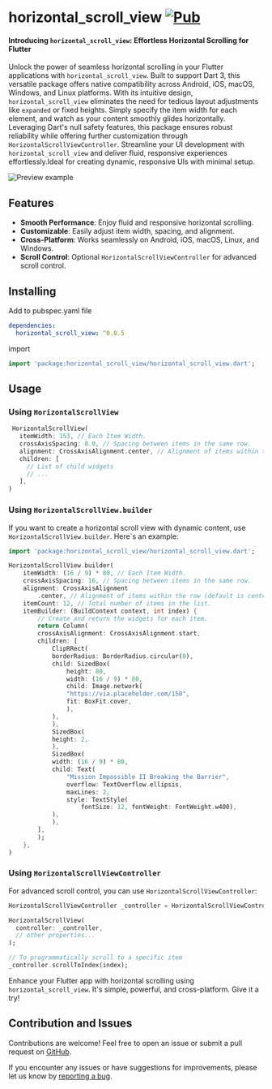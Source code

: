 # horizontal_scroll_view [![Pub](https://img.shields.io/pub/v/horizontal_scroll_view.svg)](https://pub.dartlang.org/packages/horizontal_scroll_view)



#### Introducing `horizontal_scroll_view`: Effortless Horizontal Scrolling for Flutter

Unlock the power of seamless horizontal scrolling in your Flutter applications with `horizontal_scroll_view`. Built to support Dart 3, this versatile package offers native compatibility across Android, iOS, macOS, Windows, and Linux platforms. With its intuitive design, `horizontal_scroll_view` eliminates the need for tedious layout adjustments like `expanded` or fixed heights. Simply specify the item width for each element, and watch as your content smoothly glides horizontally. Leveraging Dart's null safety features, this package ensures robust reliability while offering further customization through `HorizontalScrollViewController`. Streamline your UI development with `horizontal_scroll_view` and deliver fluid, responsive experiences effortlessly.Ideal for creating dynamic, responsive UIs with minimal setup.


![Preview example](example/screenshots/scroll_demo.webp)

## Features
- **Smooth Performance**: Enjoy fluid and responsive horizontal scrolling.
- **Customizable**: Easily adjust item width, spacing, and alignment.
- **Cross-Platform**: Works seamlessly on Android, iOS, macOS, Linux, and Windows.
- **Scroll Control**: Optional `HorizontalScrollViewController` for advanced scroll control.

## Installing

Add to pubspec.yaml file

```yaml
dependencies:
  horizontal_scroll_view: ^0.0.5
```

import

```dart
import 'package:horizontal_scroll_view/horizontal_scroll_view.dart';
```

## Usage

### Using `HorizontalScrollView`

```dart
 HorizontalScrollView(
   itemWidth: 153, // Each Item Width.
   crossAxisSpacing: 8.0, // Spacing between items in the same row.
   alignment: CrossAxisAlignment.center, // Alignment of items within the row (default is center)
   children: [
     // List of child widgets
     // ...
   ],
)
```

### Using `HorizontalScrollView.builder`

If you want to create a horizontal scroll view with dynamic content, use `HorizontalScrollView.builder`. Here`s an example:

```dart
import 'package:horizontal_scroll_view/horizontal_scroll_view.dart';

HorizontalScrollView.builder(
    itemWidth: (16 / 9) * 80, // Each Item Width.
    crossAxisSpacing: 16, // Spacing between items in the same row.
    alignment: CrossAxisAlignment
        .center, // Alignment of items within the row (default is center)
    itemCount: 12, // Total number of items in the list.
    itemBuilder: (BuildContext context, int index) {
        // Create and return the widgets for each item.
        return Column(
        crossAxisAlignment: CrossAxisAlignment.start,
        children: [
            ClipRRect(
            borderRadius: BorderRadius.circular(8),
            child: SizedBox(
                height: 80,
                width: (16 / 9) * 80,
                child: Image.network(
                "https://via.placeholder.com/150",
                fit: BoxFit.cover,
                ),
            ),
            ),
            SizedBox(
            height: 2,
            ),
            SizedBox(
            width: (16 / 9) * 80,
            child: Text(
                "Mission Impossible II Breaking the Barrier",
                overflow: TextOverflow.ellipsis,
                maxLines: 2,
                style: TextStyle(
                    fontSize: 12, fontWeight: FontWeight.w400),
            ),
            ),
        ],
        );
    },
)
```

### Using `HorizontalScrollViewController`
For advanced scroll control, you can use `HorizontalScrollViewController`:

```dart
HorizontalScrollViewController _controller = HorizontalScrollViewController();

HorizontalScrollView(
  controller: _controller,
  // other properties...
);

// To programmatically scroll to a specific item
_controller.scrollToIndex(index);
```
Enhance your Flutter app with horizontal scrolling using `horizontal_scroll_view`. It's simple, powerful, and cross-platform. Give it a try!


## Contribution and Issues

Contributions are welcome! Feel free to open an issue or submit a pull request on [GitHub](https://github.com/Nezent/horizontal_scroll_view).

If you encounter any issues or have suggestions for improvements, please let us know by [reporting a bug](https://github.com/Nezent/horizontal_scroll_view/issues).

